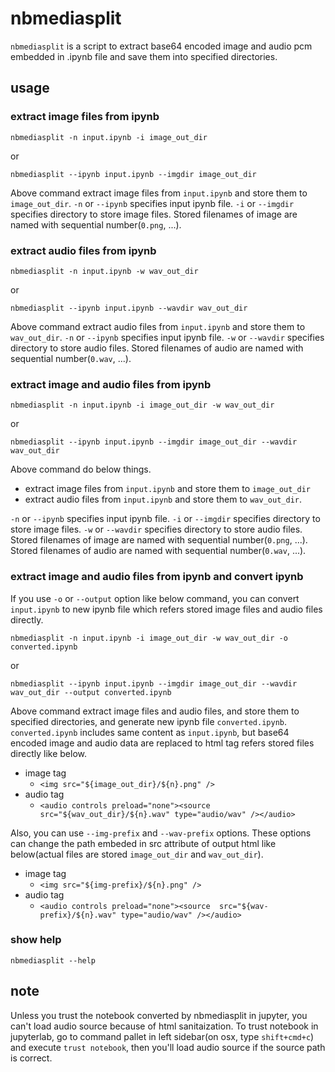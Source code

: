 # nbmediasplit

`nbmediasplit` is a script to extract base64 encoded image and audio pcm embedded in .ipynb file and save them into specified directories.

## usage

### extract image files from ipynb

`nbmediasplit -n input.ipynb -i image_out_dir`

or

`nbmediasplit --ipynb input.ipynb --imgdir image_out_dir`

Above command extract image files from `input.ipynb` and store them to `image_out_dir`.
`-n` or `--ipynb` specifies input ipynb file.
`-i` or `--imgdir` specifies directory to store image files.
Stored filenames of image are named with sequential number(`0.png`, ...).

### extract audio files from ipynb

`nbmediasplit -n input.ipynb -w wav_out_dir`

or

`nbmediasplit --ipynb input.ipynb --wavdir wav_out_dir`

Above command extract audio files from `input.ipynb` and store them to `wav_out_dir`.
`-n` or `--ipynb` specifies input ipynb file.
`-w` or `--wavdir` specifies directory to store audio files.
Stored filenames of audio are named with sequential number(`0.wav`, ...).

### extract image and audio files from ipynb

`nbmediasplit -n input.ipynb -i image_out_dir -w wav_out_dir`

or

`nbmediasplit --ipynb input.ipynb --imgdir image_out_dir --wavdir wav_out_dir`

Above command do below things.

* extract image files from `input.ipynb` and store them to `image_out_dir`
* extract audio files from `input.ipynb` and store them to `wav_out_dir`.

`-n` or `--ipynb` specifies input ipynb file.
`-i` or `--imgdir` specifies directory to store image files.
`-w` or `--wavdir` specifies directory to store audio files.
Stored filenames of image are named with sequential number(`0.png`, ...).
Stored filenames of audio are named with sequential number(`0.wav`, ...).

### extract image and audio files from ipynb and convert ipynb

If you use `-o` or `--output` option like below command,
you can convert `input.ipynb` to new ipynb file which refers stored image files and audio files directly.

`nbmediasplit -n input.ipynb -i image_out_dir -w wav_out_dir -o converted.ipynb`

or

`nbmediasplit --ipynb input.ipynb --imgdir image_out_dir --wavdir wav_out_dir --output converted.ipynb`

Above command extract image files and audio files, and store them to specified directories, and generate new ipynb file `converted.ipynb`.
`converted.ipynb` includes same content as `input.ipynb`, but base64 encoded image and audio data are replaced to html tag refers stored files directly like below.

* image tag
    * `<img src="${image_out_dir}/${n}.png" />`
* audio tag
    * `<audio controls preload="none"><source  src="${wav_out_dir}/${n}.wav" type="audio/wav" /></audio>`

Also, you can use `--img-prefix` and `--wav-prefix` options.
These options can change the path embeded in src attribute of output html like below(actual files are stored `image_out_dir` and `wav_out_dir`).

* image tag
    * `<img src="${img-prefix}/${n}.png" />`
* audio tag
    * `<audio controls preload="none"><source  src="${wav-prefix}/${n}.wav" type="audio/wav" /></audio>`

### show help

`nbmediasplit --help`

## note ##

Unless you trust the notebook converted by nbmediasplit in jupyter, you can't load audio source because of html sanitaization.
To trust notebook in jupyterlab, go to command pallet in left sidebar(on osx, type `shift+cmd+c`) and execute `trust notebook`,
then you'll load audio source if the source path is correct.
